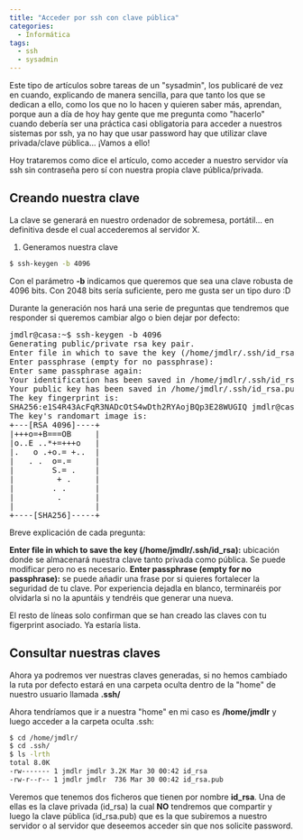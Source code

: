 ```yaml
---
title: "Acceder por ssh con clave pública"
categories:
  - Informática
tags: 
  - ssh
  - sysadmin
---
```


Este tipo de artículos sobre tareas de un "sysadmin", los publicaré de vez en cuando, explicando de manera sencilla, para que tanto los que se dedican a ello, como los que no lo hacen y quieren saber más, aprendan, porque aun a día de hoy hay gente que me pregunta como "hacerlo" cuando debería ser una práctica casi obligatoria para acceder a nuestros sistemas por ssh, ya no hay que usar password hay que utilizar clave privada/clave pública... ¡Vamos a ello!

Hoy trataremos como dice el artículo, como acceder a nuestro servidor vía ssh sin contraseña pero sí con nuestra propia clave pública/privada.

## Creando nuestra clave

La clave se generará en nuestro ordenador de sobremesa, portátil... en definitiva desde el cual accederemos al servidor X.

1. Generamos nuestra clave
```bash
$ ssh-keygen -b 4096
```

Con el parámetro **-b** indicamos que queremos que sea una clave robusta de 4096 bits. Con 2048 bits sería suficiente, pero me gusta ser un tipo duro :D

Durante la generación nos hará una serie de preguntas que tendremos que responder si queremos cambiar algo o bien dejar por defecto:
<pre>
jmdlr@casa:~$ ssh-keygen -b 4096
Generating public/private rsa key pair.
Enter file in which to save the key (/home/jmdlr/.ssh/id_rsa):
Enter passphrase (empty for no passphrase):
Enter same passphrase again:
Your identification has been saved in /home/jmdlr/.ssh/id_rsa.
Your public key has been saved in /home/jmdlr/.ssh/id_rsa.pub.
The key fingerprint is:
SHA256:e1S4R43AcFqR3NADcOtS4wDth2RYAojBQp3E28WUGIQ jmdlr@casa
The key's randomart image is:
+---[RSA 4096]----+
|+++o=+B===OB     |
|o..E ..*+=+++o   |
|.   o .+o.= +..  |
|   . .  o=.=     |
|        S.= .    |
|         + .     |
|        . .      |
|         .       |
|                 |
+----[SHA256]-----+
</pre>

Breve explicación de cada pregunta:

**Enter file in which to save the key (/home/jmdlr/.ssh/id_rsa):** ubicación donde se almacenará nuestra clave tanto privada como pública. Se puede modificar pero no es necesario.
**Enter passphrase (empty for no passphrase):** se puede añadir una frase por si quieres fortalecer la seguridad de tu clave. Por experiencia dejadla en blanco, terminaréis por olvidarla si no la apuntáis y tendréis que generar una nueva.

El resto de líneas solo confirman que se han creado las claves con tu figerprint asociado.
Ya estaría lista.

## Consultar nuestras claves

Ahora ya podremos ver nuestras claves generadas, si no hemos cambiado la ruta por defecto estará en una carpeta oculta dentro de la "home" de nuestro usuario llamada **.ssh/**

Ahora tendríamos que ir a nuestra "home" en mi caso es **/home/jmdlr** y luego acceder a la carpeta oculta .ssh:
```bash
$ cd /home/jmdlr/
$ cd .ssh/
$ ls -lrth
total 8.0K
-rw------- 1 jmdlr jmdlr 3.2K Mar 30 00:42 id_rsa
-rw-r--r-- 1 jmdlr jmdlr  736 Mar 30 00:42 id_rsa.pub
```

Veremos que tenemos dos ficheros que tienen por nombre **id_rsa**. Una de ellas es la clave privada (id_rsa) la cual **NO** tendremos que compartir y luego la clave pública (id_rsa.pub) que es la que subiremos a nuestro servidor o al servidor que deseemos acceder sin que nos solicite password.

